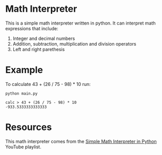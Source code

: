 # Math Interpreter

This is a simple math interpreter written in python. It can interpret math expressions that include:

1. Integer and decimal numbers
2. Addition, subtraction, multiplication and division operators
3. Left and right parethesis

# Example

To calculate 43 + (26 / 75 - 98) * 10 run:

```
python main.py

calc > 43 + (26 / 75 - 98) * 10
-933.5333333333333
```

# Resources

This math interpreter comes from the [Simple Math Interpreter in Python](https://www.youtube.com/playlist?list=PLZQftyCk7_Sdu5BFaXB_jLeJ9C78si5_3) YouTube playlist.
